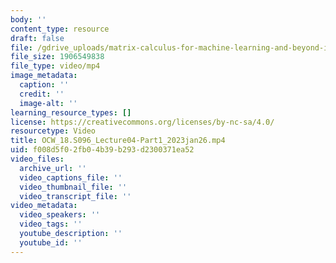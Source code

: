 ```yaml
---
body: ''
content_type: resource
draft: false
file: /gdrive_uploads/matrix-calculus-for-machine-learning-and-beyond-iap-2023/1m8U5Q3yI56uAUfpAwETeNaNlKVOJM8qp/ocw_18s096_lecture04-part1_2023jan26.mp4
file_size: 1906549838
file_type: video/mp4
image_metadata:
  caption: ''
  credit: ''
  image-alt: ''
learning_resource_types: []
license: https://creativecommons.org/licenses/by-nc-sa/4.0/
resourcetype: Video
title: OCW_18.S096_Lecture04-Part1_2023jan26.mp4
uid: f008d5f0-2fb0-4b39-b293-d2300371ea52
video_files:
  archive_url: ''
  video_captions_file: ''
  video_thumbnail_file: ''
  video_transcript_file: ''
video_metadata:
  video_speakers: ''
  video_tags: ''
  youtube_description: ''
  youtube_id: ''
---
```

